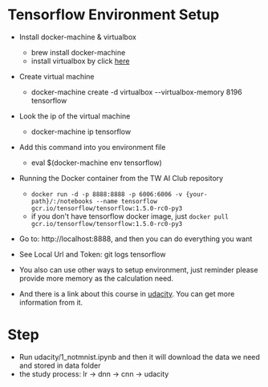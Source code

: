 Tensorflow Environment Setup
============================

* Install docker-machine & virtualbox
	- brew install docker-machine
	- install virtualbox by click [here](http://download.virtualbox.org/virtualbox/5.1.8/VirtualBox-5.1.8-111374-OSX.dmg)

* Create virtual machine
	- docker-machine create -d virtualbox --virtualbox-memory 8196 tensorflow

* Look the ip of the virtual machine
	- docker-machine ip tensorflow

* Add this command into you environment file
	- eval $(docker-machine env tensorflow)

* Running the Docker container from the TW AI Club repository
	- `docker run -d -p 8888:8888 -p 6006:6006 -v {your-path}/:/notebooks --name tensorflow gcr.io/tensorflow/tensorflow:1.5.0-rc0-py3`
	- if you don't have tensorflow docker image, just `docker pull gcr.io/tensorflow/tensorflow:1.5.0-rc0-py3`

* Go to: http://localhost:8888, and then you can do everything you want

* See Local Url and Token: git logs tensorflow

* You also can use other ways to setup environment, just reminder please provide more memory as the calculation need.

* And there is a link about this course in [udacity](https://classroom.udacity.com/courses/ud730). You can get more information from it.


Step
======

* Run udacity/1_notmnist.ipynb and then it will download the data we need and stored in data folder
* the study process: lr -> dnn -> cnn -> udacity
